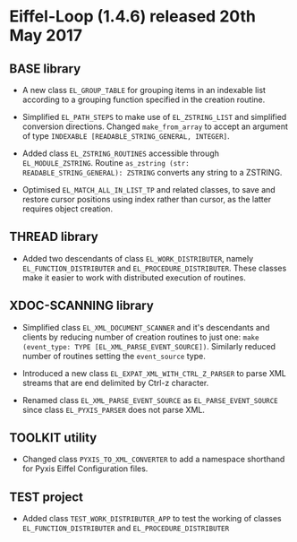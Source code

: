 # Eiffel-Loop (1.4.6) released 20th May 2017

## BASE library

* A new class `EL_GROUP_TABLE` for grouping items in an indexable list according to a grouping function specified in the creation routine.

* Simplified `EL_PATH_STEPS` to make use of `EL_ZSTRING_LIST` and simplified conversion directions. Changed `make_from_array` to accept an argument of type `INDEXABLE [READABLE_STRING_GENERAL, INTEGER]`.

* Added class `EL_ZSTRING_ROUTINES` accessible through `EL_MODULE_ZSTRING`. Routine `as_zstring (str: READABLE_STRING_GENERAL): ZSTRING` converts any string to a ZSTRING.

* Optimised `EL_MATCH_ALL_IN_LIST_TP` and related classes, to save and restore cursor positions using index rather than cursor, as the latter requires object creation.

## THREAD library

* Added two descendants of class `EL_WORK_DISTRIBUTER`, namely `EL_FUNCTION_DISTRIBUTER` and `EL_PROCEDURE_DISTRIBUTER`. These classes make it easier to work with distributed execution of routines.

## XDOC-SCANNING library

* Simplified class `EL_XML_DOCUMENT_SCANNER` and it's descendants and clients by reducing number of creation routines to just one: `make (event_type: TYPE [EL_XML_PARSE_EVENT_SOURCE])`. Similarly reduced number of routines setting the `event_source` type.

* Introduced a new class `EL_EXPAT_XML_WITH_CTRL_Z_PARSER` to parse XML streams that are end delimited by Ctrl-z character.

* Renamed class `EL_XML_PARSE_EVENT_SOURCE` as `EL_PARSE_EVENT_SOURCE` since class `EL_PYXIS_PARSER` does not parse XML.

## TOOLKIT utility

* Changed class `PYXIS_TO_XML_CONVERTER` to add a namespace shorthand for Pyxis Eiffel Configuration files.

## TEST project

* Added class `TEST_WORK_DISTRIBUTER_APP` to test the working of classes `EL_FUNCTION_DISTRIBUTER` and `EL_PROCEDURE_DISTRIBUTER`
